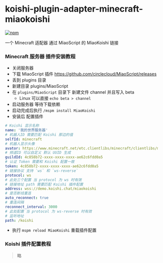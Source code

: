# koishi-plugin-adapter-minecraft-miaokoishi

[![npm](https://img.shields.io/npm/v/koishi-plugin-adapter-minecraft-miaokoishi?style=flat-square)](https://www.npmjs.com/package/koishi-plugin-adapter-minecraft-miaokoishi)

一个 Minecraft 适配器 通过 MiaoScript 的 MiaoKoishi 链接

### Minecraft 服务器 插件安装教程
- 关闭服务器
- 下载 MiaoScript 插件 https://github.com/circlecloud/MiaoScript/releases
- 丢到 plugins 目录
- 新建目录 plugins/MiaoScript
- 在 `plugins/MiaoScript` 目录下 新建文件 channel 并且写入 beta
  - Linux 可以直接  `echo beta > channel`
- 启动服务器 等待下载依赖
- 启动完成后执行 `/mspm install MiaoKoishi`
- 安装后 配置插件
```yml
# Koishi 显示名称
name: '我的世界服务器'
# 机器人ID 需要匹配 Koishi 那边的值
selfId: minecraft
# 机器人显示头像
avator: https://www.minecraft.net/etc.clientlibs/minecraft/clientlibs/main/resources/apple-icon-76x76.png
# 频道ID 可以自定义 默认 UUID 生成
guildId: 4c858b72-xxxx-xxxx-xxxx-ae62c6fdd0a5
# 认证 Token 需要和 Koishi 配置一致
token: 4c858b72-xxxx-xxxx-xxxx-ae62c6fdd0a5
# 链接协议 支持 `ws` 和 `ws-reverse`
protocol: ws
# 此处三个配置 当 protocol 为 ws 时有效
# 链接地址 path 需要匹配 Koishi 插件配置
address: wss://demo.koishi.chat/miaokoishi
# 是否断线重连
auto_reconnect: true
# 重连间隔
reconnect_interval: 3000
# 此处配置 当 protocol 为 ws-reverse 时有效
# 监听地址
path: /koishi
```
- 执行 `mspm reload MiaoKoishi` 重载插件配置

### Koishi 插件配置教程

> 略
